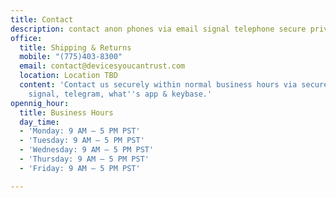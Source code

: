 ```yaml
---
title: Contact
description: contact anon phones via email signal telephone secure private
office:
  title: Shipping & Returns
  mobile: "(775)403-8300"
  email: contact@devicesyoucantrust.com
  location: Location TBD
  content: 'Contact us securely within normal business hours via secure messaging:
    signal, telegram, what''s app & keybase.'
opennig_hour:
  title: Business Hours
  day_time:
  - 'Monday: 9 AM – 5 PM PST'
  - 'Tuesday: 9 AM – 5 PM PST'
  - 'Wednesday: 9 AM – 5 PM PST'
  - 'Thursday: 9 AM – 5 PM PST'
  - 'Friday: 9 AM – 5 PM PST'

---
```

